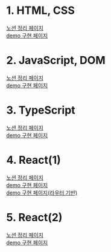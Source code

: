 # 1. HTML, CSS
[노션 정리 페이지](https://www.notion.so/skkuding/1-HTML-CSS-1c6ef9cff5458037ae02c7624cd9e357)<br>
[demo 구현 페이지](https://song20now.github.io/SKKUDING_STUDY_1/3w)<br>
# 2. JavaScript, DOM
[노션 정리 페이지](https://www.notion.so/skkuding/2-JavaScript-DOM-1c6ef9cff5458063a6acf873d60a33f6#1c6ef9cff54580caaa09fb5e1c22551e)<br>
[demo 구현 페이지](https://song20now.github.io/SKKUDING_STUDY_1/4w)<br>
# 3. TypeScript
[노션 정리 페이지](https://www.notion.so/skkuding/3-TypeScript-1e1ef9cff54580af918edd2d5dcedcd4?pvs=4)<br>
[demo 구현 페이지](https://song20now.github.io/SKKUDING_STUDY_1/5w)<br>
# 4. React(1)
[노션 정리 페이지](https://www.notion.so/skkuding/4-React-1-1e1ef9cff545804497a6d553341ec907?pvs=4)<br>
[demo 구현 페이지](https://song20now.github.io/SKKUDING_STUDY_1/8w/build)<br>
[demo 구현 페이지(라우터 기반)](https://song20now.github.io/SKKUDING_STUDY_1/8w_router/build)<br>
# 5. React(2)
[노션 정리 페이지](https://www.notion.so/skkuding/4-React-1-1e1ef9cff545804497a6d553341ec907?pvs=4)<br>
[demo 구현 페이지](https://song20now.github.io/SKKUDING_STUDY_1/11w/build)<br>
